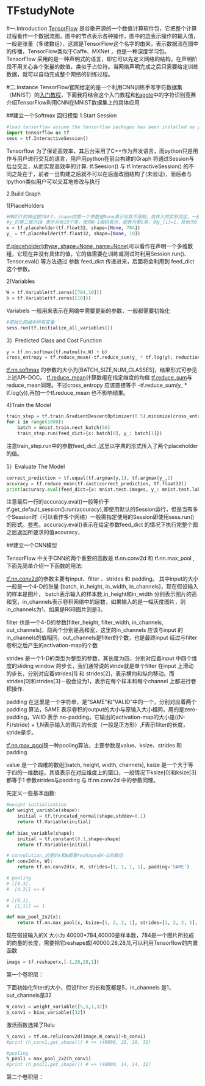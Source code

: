 # TFstudyNote
#一.Introduction
[TensorFlow](https://www.tensorflow.org) 是谷歌开源的一个数值计算软件包，它把整个计算过程看作一个数据流图，图中的节点表示各种操作，图中的边表示操作的输入值，一般是张量（多维数组），这就是TensorFlow这个名字的由来，表示数据流在图中的传播，TensorFlow类似于Caffe、MXNet ，也是一种深度学习包。TensorFlow 采用的是一种声明式的语言，即它可以先定义网络的结构，在声明阶段不用关心各个张量的数值，类似于占位符。当网络声明完成之后只需要给定训练数据，就可以自动完成整个网络的训练过程。

#二.Instance
TensorFlow官网给定的是一个利用CNN训练手写字符数据集（MNIST）的[入门教程](https://www.tensorflow.org/versions/r0.8/tutorials/mnist/pros/index.html)，下面我将结合这个入门教程和[Kaggle](https://www.kaggle.com/c/digit-recognizer)中的字符识别竞赛介绍TensorFlow利用CNN在MNIST数据集上的具体应用

##建立一个Softmax 回归模型
1.Start Session
```python
#load tensorflow assume the tensorflow packages has been installed on your pc
import tensorflow as tf
sess = tf.InteractiveSession()
```
Tensorflow 为了保证高效率，其后台采用了C++作为开发语言，而python只是用作与用户进行交互的语言，用户用python在前台构建的Graph 将通过Session与后台交互，从而实现高效率的计算. tf.Seesion() 与 tf.InteractiveSession() 的不同之处在于，前者一旦构建之后就不可以在后面改图结构了(未验证)，而后者与Ipython类似用户可以交互地修改与执行

2.Build Graph

1)PlaceHolders
```python
#MNIST的特征数784个，shape的第一个参数是None表示对其不限制，依传入的实参而定，一般为Batch_size（一次训练的样本数）
#y_的第二维为10 表示共有10个类，使用0-1编码表示，即若为第i类，则y_[i]=1，其他为0
x = tf.placeholder(tf.float32, shape=[None, 784])
y_ = tf.placeholder(tf.float32, shape=[None, 10])
```
[tf.placeholder(dtype, shape=None, name=None)](https://www.tensorflow.org/versions/r0.8/api_docs/python/io_ops.html#placeholder)可以看作在声明一个多维数组，它现在并没有具体的值，它的值需要在训练或测试时利用Session.run()、Tensor.eval() 等方法通过 参数 feed_dict 传递进来，后面将会利用到 feed_dict这个参数。
    
2)Variables

```python
W = tf.Variable(tf.zeros([784,10]))
b = tf.Variable(tf.zeros([10]))
```
Variabels 一般用来表示在网络中需要更新的参数，一般都需要初始化

```python
#初始化网络中所有变量
sess.run(tf.initialize_all_variables())
```

3）Predicted Class and Cost Function

```python
y = tf.nn.softmax(tf.matmul(x,W) + b)
cross_entropy = tf.reduce_mean(-tf.reduce_sum(y_ * tf.log(y), reduction_indices=[1]))
```
[tf.nn.softmax](https://www.tensorflow.org/versions/r0.8/api_docs/python/nn.html#softmax) 的参数的大小为[BATCH_SIZE,NUM_CLASSES]，结果形式可参见上述API-DOC。
[tf.reduce_mean](https://www.tensorflow.org/versions/r0.8/api_docs/python/math_ops.html#reduce_mean)计算数组在指定维度的均值
[tf.reduce_sum](https://www.tensorflow.org/versions/r0.8/api_docs/python/math_ops.html#reduce_sum)与reduce_mean同理。不过cross_entropy 应该直接等于 -tf.reduce_sum(y_ * tf.log(y)),再加一个tf.reduce_mean 也不影响结果。

4)Train the Model

```python
train_step = tf.train.GradientDescentOptimizer(0.5).minimize(cross_entropy)
for i in range(1000):
    batch = mnist.train.next_batch(50)
    train_step.run(feed_dict={x: batch[0], y_: batch[1]})
```

注意train_step.run中的参数feed_dict ,这里以字典的形式传入了两个placeholder的值。

5）Evaluate The Model

```python
correct_prediction = tf.equal(tf.argmax(y,1), tf.argmax(y_,1)
accuracy = tf.reduce_mean(tf.cast(correct_prediction, tf.float32))
print(accuracy.eval(feed_dict={x: mnist.test.images, y_: mnist.test.labels}))
```
注意最后一行的accuracy.eval()一般等价于tf.get_default_session().run(accuracy),即使用默认的Session运行，但是当有多个Session时（可以看作多个网络）一般需指定使用的Session即使用sess.run()的形式。[参考](https://www.tensorflow.org/versions/r0.8/resources/faq.html#contents)。accuracy.eval()表示在给定参数feed_dict 的情况下执行完整个图之后返回所要求的值accuracy，


##建立一个CNN模型

TensorFlow 中关于CNN的两个重要的函数是 tf.nn.conv2d 和 tf.nn.max_pool ,下面先简单介绍一下函数的用法:

[tf.nn.conv2d](https://www.tensorflow.org/versions/r0.8/api_docs/python/nn.html#conv2d)的参数主要有input、filter 、strides 和 padding。 其中input的大小一般是一个4-D的张量  [batch, in_height, in_width, in_channels]，现在假设输入的样本是图片， batch表示输入的样本数,in_height和in_width 分别表示图片的高和宽，in_channels表示卷积网络中的层数，如果输入的是一幅灰度图片，则in_channels为1，如果是RGB图片则是3。

filter 也是一个4-D的参数[filter_height, filter_width, in_channels, out_channels]，前两个分别是高和宽，这里的in_channels 应该与input 的in_channels的值相同，out_channels是filter的个数，也是最终input 经过与filter卷积之后产生的activation-map的个数

strides 是一个1-D的类型为整型的参数，其长度为四，分别对应着input 中四个维度的sliding window 的步长，我们通常说的stride就是单个filter 在input 上滑动的步长，分别对应着strides[1] 和 strides[2]，表示横向和纵向移动。而strides[0]和strides[3]一般会设为1，表示在每个样本和每个channel 上都进行卷积操作.

padding 在这里是一个字符串，是“SAME”和“VALID”中的一个，分别对应着两个padding 算法，SAME 表示卷积的output的大小与原输入大小相同，用的是zero-padding，VAlID 表示 no-padding，它输出的activation-map的大小是((N-F)/stride) + 1,N表示输入的图片的长度（一般是正方形）,F表示filter的长度，stride是步。

[tf.nn.max_pool](https://www.tensorflow.org/versions/r0.8/api_docs/python/nn.html#max_pool)是一种pooling算法，主要参数是value、ksize、strides 和 padding

value 是一个四维的数组[batch, height, width, channels],  ksize 是一个大于等于四的一维数组，其值表示在对应维度上的窗口，一般情况下ksize[0]和ksize[3]都等于1
参数strides与padding 与 tf.nn.conv2d 中的参数同理。


先定义一些基本函数:

```python
#weight initialization
def weight_variable(shape):
    initial = tf.truncated_normal(shape,stddev=0.1)
    return tf.Variable(initial)
    
def bias_variable(shape):
    initial = tf.constant(0.1,shape=shape)
    return tf.Variable(initial)
```

```python
# convolution,这里的x和W都要reshape成4-D的数组
def conv2d(x, W):
    return tf.nn.conv2d(x, W, strides=[1, 1, 1, 1], padding='SAME')
```

```python
# pooling
# [[0,3],
#  [4,2]] => 4

# [[0,1],
#  [1,1]] => 1

def max_pool_2x2(x):
    return tf.nn.max_pool(x, ksize=[1, 2, 2, 1], strides=[1, 2, 2, 1], padding='SAME')
```

现在假设输入的X 大小为 40000*784,40000是样本数，784是一个图片所拉成的向量的长度，需要把它reshape成[40000,28,28,1],可以利用Tensorflow的内置函数
```python
image = tf.reshape(x,[-1,28,28,1])
```

第一个卷积层：

下面初始化filter的大小，假设filter 的长和宽都是5，in_channels 是1，out_channels是32
```python
W_conv1 = weight_variable([5,5,1,32])
b_conv1 = bias_variable([32])
```
激活函数选择了Relu
```python
h_conv1 = tf.nn.relu(conv2d(image,W_conv1)+b_conv1)
#print (h_conv1.get_shape()) # => (40000, 28, 28, 32)

#pooling
h_pool1 = max_pool_2x2(h_conv1)
#print (h_pool1.get_shape()) # => (40000, 14, 14, 32)
```

第二个卷积层：


